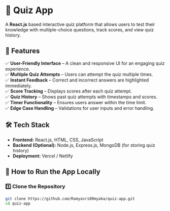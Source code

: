 # 🧠 Quiz App  

A **React.js** based interactive quiz platform that allows users to test their knowledge with multiple-choice questions, track scores, and view quiz history.  

## 🚀 Features  

✅ **User-Friendly Interface** – A clean and responsive UI for an engaging quiz experience.  
✅ **Multiple Quiz Attempts** – Users can attempt the quiz multiple times.  
✅ **Instant Feedback** – Correct and incorrect answers are highlighted immediately.  
✅ **Score Tracking** – Displays scores after each quiz attempt.  
✅ **Quiz History** – Shows past quiz attempts with timestamps and scores.  
✅ **Timer Functionality** – Ensures users answer within the time limit.  
✅ **Edge Case Handling** – Validations for user inputs and error handling.  

## 🛠️ Tech Stack  

- **Frontend:** React.js, HTML, CSS, JavaScript  
- **Backend (Optional):** Node.js, Express.js, MongoDB (for storing quiz history)  
- **Deployment:** Vercel / Netlify  

## 🎯 How to Run the App Locally  

### 1️⃣ Clone the Repository  
```sh
git clone https://github.com/Ramyasri09myaka/quiz-app.git
cd quiz-app
